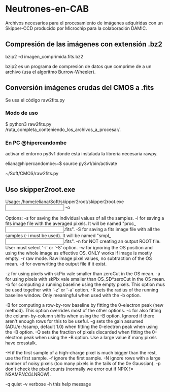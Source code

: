 # Neutrones-en-CAB
Archivos necesarios para el procesamiento de imágenes adquiridas con un Skipper-CCD producido por Microchip para la colaboración DAMIC.

## Compresión de las imágenes con extensión .bz2
bzip2 -d imagen_comprimida.fits.bz2

bzip2 es un programa de compresión de datos que comprime de a un archivo (usa el algoritmo Burrow-Wheeler).

## Conversión imágenes crudas del CMOS a .fits
Se usa el código raw2fits.py

### Modo de uso 
$ python3 raw2fits.py /ruta_completa_conteniendo_los_archivos_a_procesar/*.*

### En PC @hipercandombe

activar el entorno py3v1 donde está instalada la librería necesaria rawpy.

eliana@hipercandombe:~$ source py3v1/bin/activate

~/Soft/CMOS/raw2fits.py

## Uso skipper2root.exe
Usage:
  /home/eliana/Soft/skipper2root/skipper2root.exe <input file> -o <output filename> 


Options:
  -s for saving the individual values of all the samples.
  -i for saving a fits image file with the averaged pixels. It will be named "proc_<input filename>.fits".
  -S for saving a fits image file with all the samples (-i must be used). It will be named "smpl_<input filename>.fits".
  -n for NOT creating an output ROOT file. User must select '-i' or '-S' option.
  -w for ignoring the OS position and using the whole image as effective OS. ONLY works if image is mostly empty.
  -r raw mode. Raw image pixel values, no subtraction of the OS mean.
  -d for overwriting the output file if it exist.

  -z <zero threshold cut in ADC> for using pixels with skPix vale smaller than zeroCut in the OS mean.
  -a <auto zero threshold cut in OS SIGMAs> for using pixels with skPix vale smaller than OS_SD*zeroCut in the OS mean.
  -b for computing a running baseline using the empty pixels. This option mus be used together with '-z' or '-a' option. 
  -R <window radius> sets the radius of the running baseline window. Only meaningful when used with the -b option. 

  -B for computing a row-by-row baseline by fitting the 0-electron peak (new method). This option overrides most of the other options. 
  -c for also fitting the column-by-column shifts when using the -B option. Ignored if there aren't enough rows for this to be useful. 
  -g <gain> sets the gain assumed (ADU/e-/ssamp, default 1.0) when fitting the 0-electron peak when using the -B option.
  -Q <quantile> sets the fraction of pixels discarded when fitting the 0-electron peak when using the -B option. Use a large value if many pixels have crosstalk. 

  -H if the first sample of a high-charge pixel is much bigger than the rest, use the first sample. 
  -f ignore the first sample. 
  -N ignore rows with a large number of noisy pixels (too many pixels in the tails of the 0e Gaussian). 
  -p don't check the pixel counts (normally we error out if NPIX != NSAMP*NCOL*NROW). 

  -q quiet
  -v verbose
  -h this help message



